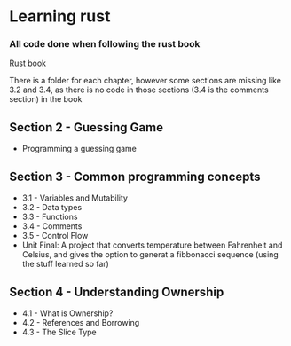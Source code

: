 # Learning rust

### All code done when following the rust book

[Rust book](https://doc.rust-lang.org/book/)

There is a folder for each chapter, however some sections are missing like 3.2 and 3.4, as there is no code in those sections (3.4 is the comments section) in the book

## Section 2 - Guessing Game

- Programming a guessing game

## Section 3 - Common programming concepts
- 3.1 - Variables and Mutability
- 3.2 - Data types
- 3.3 - Functions
- 3.4 - Comments
- 3.5 - Control Flow
- Unit Final:
  A project that converts temperature between Fahrenheit and Celsius, 
and gives the option to generat a fibbonacci sequence (using the stuff learned so far)

## Section 4 - Understanding Ownership
- 4.1 - What is Ownership?
- 4.2 - References and Borrowing
- 4.3 - The Slice Type

